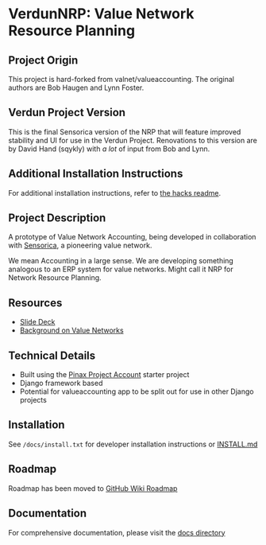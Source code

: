 # VerdunNRP: Value Network Resource Planning

## Project Origin
This project is hard-forked from valnet/valueaccounting. The original authors are Bob Haugen and Lynn Foster.

## Verdun Project Version
This is the final Sensorica version of the NRP that will feature improved stability and UI for use in the Verdun Project. Renovations to this version are by David Hand (sqykly) with *a lot* of input from Bob and Lynn.

## Additional Installation Instructions
For additional installation instructions, refer to [the hacks readme](hacks/README.md).

## Project Description
A prototype of Value Network Accounting, being developed in collaboration with [Sensorica](http://www.sensorica.co/), a pioneering value network.

We mean Accounting in a large sense. We are developing something analogous to an ERP system for value networks. Might call it NRP for Network Resource Planning.

## Resources
- [Slide Deck](https://docs.google.com/presentation/d/1JEPsxJOjEMHNhvIGLXzcvovrpXqpoY75YaPHDKI0t9w/pub?start=false&loop=false&delayms=3000)
- [Background on Value Networks](http://www.sensorica.co/value-networks)

## Technical Details
- Built using the [Pinax Project Account](https://github.com/pinax/pinax-project-account) starter project
- Django framework based
- Potential for valueaccounting app to be split out for use in other Django projects

## Installation
See `/docs/install.txt` for developer installation instructions or [INSTALL.md](INSTALL.md)

## Roadmap
Roadmap has been moved to [GitHub Wiki Roadmap](https://github.com/valnet/valuenetwork/wiki/Roadmap)

## Documentation
For comprehensive documentation, please visit the [docs directory](docs/README.md)
